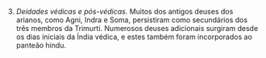 ﻿3. *Deidades védicas e pós-védicas.* Muitos dos antigos deuses dos arianos, como Agni, Indra e Soma, persistiram como secundários dos três membros da Trimurti. Numerosos deuses adicionais surgiram desde os dias iniciais da Índia védica, e estes também foram incorporados ao panteão hindu.